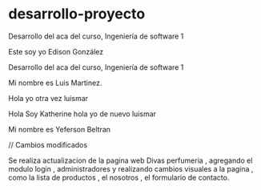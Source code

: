 # desarrollo-proyecto
Desarrollo del aca del curso, Ingeniería de software 1

Este soy yo Edison González

Desarrollo del aca del curso, Ingeniería de software 1

Mi nombre es Luis Martinez.

Hola yo otra vez  luismar 


Hola Soy Katherine
hola yo de nuevo luismar

Mi nombre es Yeferson Beltran 

// Cambios modificados 

Se realiza actualizacion de la pagina web Divas perfumeria , agregando el modulo login , administradores y realizando cambios visuales a la pagina , como la lista de productos , el nosotros , el formulario de contacto.
